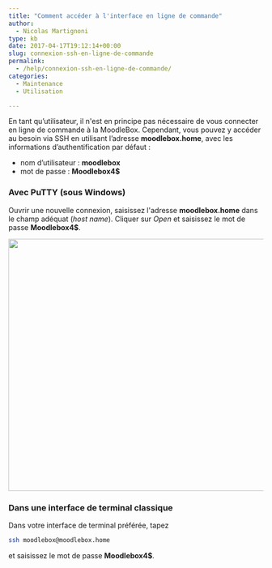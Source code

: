 ```yaml
---
title: "Comment accéder à l'interface en ligne de commande"
author:
  - Nicolas Martignoni
type: kb
date: 2017-04-17T19:12:14+00:00
slug: connexion-ssh-en-ligne-de-commande
permalink:
  - /help/connexion-ssh-en-ligne-de-commande/
categories:
  - Maintenance
  - Utilisation

---
```

En tant qu’utilisateur, il n'est en principe pas nécessaire de vous connecter en ligne de commande à la MoodleBox. Cependant, vous pouvez y accéder au besoin via SSH en utilisant l’adresse __moodlebox.home__, avec les informations d’authentification par défaut :

  * nom d’utilisateur : __moodlebox__
  * mot de passe : __Moodlebox4$__

### Avec PuTTY (sous Windows)

Ouvrir une nouvelle connexion, saisissez l'adresse __moodlebox.home__ dans le champ adéquat (_host name_). Cliquer sur _Open_ et saisissez le mot de passe __Moodlebox4$__.

<img class="alignnone size-full wp-image-444" src="https://moodlebox.net/fr/wp-content/uploads/sites/4/2017/04/PuTTY-moodlebox.png" alt="" width="516" height="498" />

### Dans une interface de terminal classique

Dans votre interface de terminal préférée, tapez

```bash
ssh moodlebox@moodlebox.home
```

et saisissez le mot de passe __Moodlebox4$__.
